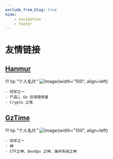 ```yaml
---
exclude_from_blog: true
hide:
    - navigation
    - footer
---
```

# 友情链接

## [Hanmur](http://hanmur.cn)

!!! tip "个人名片"
    ![Image](https://hanmur.cn/medias/avatar.png){width="100", align=left}

    - 同学之一
    - 产品🐶、Go 后端使用者
    - Crypto 之鬼

## [GzTime](http://gztime.cc)

!!! tip "个人名片"
    ![Image](https://cdn.gzti.me/avatar/Icon_2021.png){width="100", align=left}

    - 同学之一
    - 神
    - CTF之神、DevOps 之神、操作系统之神